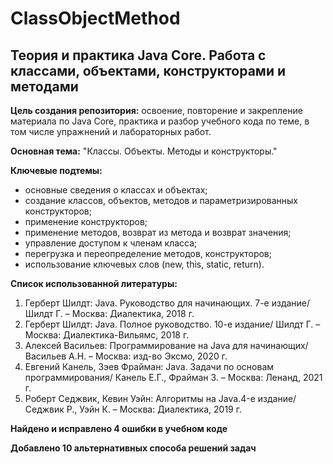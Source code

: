 # ClassObjectMethod
## **Теория и практика Java Core. Работа с классами, объектами, конструкторами и методами**

**Цель создания репозитория:** освоение, повторение и закрепление материала по Java Core, практика и разбор учебного кода по теме, в том числе упражнений и лабораторных работ.

**Основная тема:** "Классы. Объекты. Методы и конструкторы."

**Ключевые подтемы:**
- основные сведения о классах и объектах;
- создание классов, объектов, методов и параметризированных конструкторов;
- применение конструкторов;
- применение методов, возврат из метода и возврат значения;
- управление доступом к членам класса;
- перегрузка и переопределение методов, конструкторов;
- использование ключевых слов (new, this, static, return).

**Список использованной литературы:**
1.	Герберт Шилдт: Java. Руководство для начинающих. 7-е издание/ Шилдт Г. – Москва: Диалектика, 2018 г.
2.	Герберт Шилдт: Java. Полное руководство. 10-е издание/ Шилдт Г. – Москва: Диалектика-Вильямс, 2018 г.
3.	Алексей Васильев: Программирование на Java для начинающих/ Васильев А.Н. – Москва: изд-во Эксмо, 2020 г.
4.	Евгений Канель, Зэев Фрайман: Java. Задачи по основам программирования/ Канель Е.Г., Фрайман З. – Москва: Ленанд, 2021 г.
5.	Роберт Седжвик, Кевин Уэйн: Алгоритмы на Java.4-е издание/ Седжвик Р., Уэйн К. – Москва: Диалектика, 2019 г.

**Найдено и исправлено 4 ошибки в учебном коде**

**Добавлено 10 альтернативных способа решений задач**
